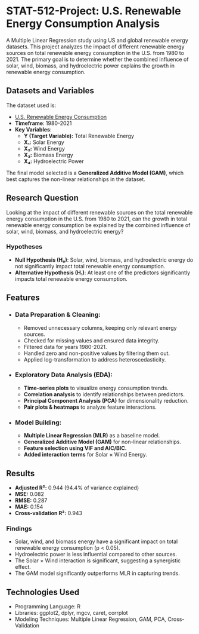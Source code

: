 # STAT-512-Project: U.S. Renewable Energy Consumption Analysis 
A Multiple Linear Regression study using US and global renewable energy datasets. This project analyzes the impact of different renewable energy sources on total renewable energy consumption in the U.S. from 1980 to 2021. The primary goal is to determine whether the combined influence of solar, wind, biomass, and hydroelectric power explains the growth in renewable energy consumption. 

## Datasets and Variables
The dataset used is: 
- [U.S. Renewable Energy Consumption](https://www.kaggle.com/datasets/alistairking/renewable-energy-consumption-in-the-u-s)
- **Timeframe**: 1980-2021
- **Key Variables**:
  - **Y (Target Variable):** Total Renewable Energy
  - **X₁:** Solar Energy
  - **X₂:** Wind Energy
  - **X₃:** Biomass Energy
  - **X₄:** Hydroelectric Power
   
The final model selected is a **Generalized Additive Model (GAM)**, which best captures the non-linear relationships in the dataset.

## Research Question
Looking at the impact of different renewable sources on the total renewable energy consumption in the U.S. from 1980 to 2021, can the growth in total renewable energy consumption be explained by the combined influence of solar, wind, biomass, and hydroelectric energy?

### Hypotheses
- **Null Hypothesis (H₀)**: Solar, wind, biomass, and hydroelectric energy do not significantly impact total renewable energy consumption.
- **Alternative Hypothesis (H₁)**: At least one of the predictors significantly impacts total renewable energy consumption.

## Features
- ### Data Preparation & Cleaning:
  - Removed unnecessary columns, keeping only relevant energy sources.
  - Checked for missing values and ensured data integrity.
  - Filtered data for years 1980-2021.
  - Handled zero and non-positive values by filtering them out.
  - Applied log-transformation to address heteroscedasticity.

- ### Exploratory Data Analysis (EDA):
  - **Time-series plots** to visualize energy consumption trends.
  - **Correlation analysis** to identify relationships between predictors.
  - **Principal Component Analysis (PCA)** for dimensionality reduction.
  - **Pair plots & heatmaps** to analyze feature interactions.

- ### Model Building:
  - **Multiple Linear Regression (MLR)** as a baseline model.
  - **Generalized Additive Model (GAM)** for non-linear relationships.
  - **Feature selection using VIF and AIC/BIC.**
  - **Added interaction terms** for Solar × Wind Energy.
 
## Results
- **Adjusted R²:** $0.944$ (94.4% of variance explained)
- **MSE:** $0.082$
- **RMSE:** $0.287$
- **MAE:** $0.154$
- **Cross-validation R²:** $0.943$

### Findings
- Solar, wind, and biomass energy have a significant impact on total renewable energy consumption (p < 0.05). 
- Hydroelectric power is less influential compared to other sources.
- The Solar × Wind interaction is significant, suggesting a synergistic effect.
- The GAM model significantly outperforms MLR in capturing trends.

## Technologies Used
- Programming Language: R
- Libraries: ggplot2, dplyr, mgcv, caret, corrplot
- Modeling Techniques: Multiple Linear Regression, GAM, PCA, Cross-Validation
